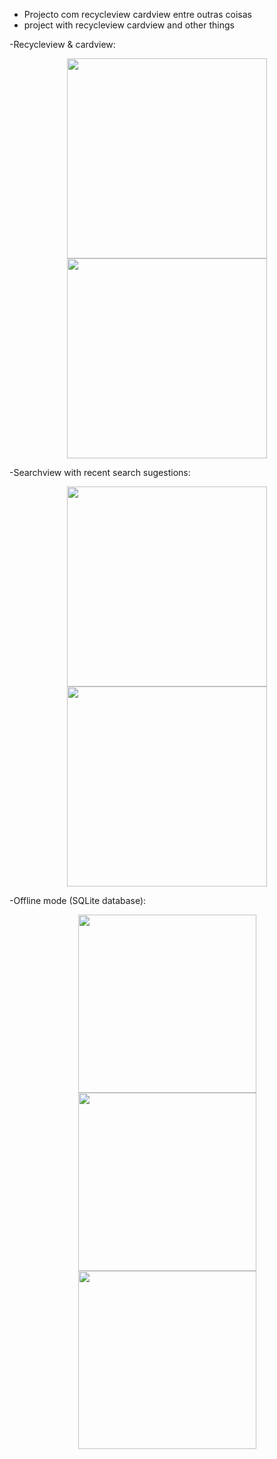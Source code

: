 - Projecto com recycleview cardview entre outras coisas
- project with recycleview cardview and other things

-Recycleview & cardview:
<p align="center">
  <img src="http://brunomassa.esy.es/main3.png" width="320"/>
  <img src="http://brunomassa.esy.es/contentactivity.png" width="320"/>
</p>

-Searchview with recent search sugestions:
<p align="center">
  <img src="http://brunomassa.esy.es/searchview2.png" width="320"/>
  <img src="http://brunomassa.esy.es/searchresult2.png" width="320"/>
</p>

-Offline mode (SQLite database):
<p align="center">
  <img src="http://brunomassa.esy.es/offline2.png" width="285"/>
  <img src="http://brunomassa.esy.es/offlinesearchresult2.png" width="285"/>
  <img src="http://brunomassa.esy.es/offlinecontent.png" width="285"/>
</p>
